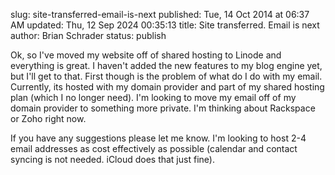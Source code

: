 slug: site-transferred-email-is-next
published: Tue, 14 Oct 2014 at 06:37 AM
updated: Thu, 12 Sep 2024 00:35:13 
title: Site transferred. Email is next
author: Brian Schrader
status: publish

Ok, so I've moved my website off of shared hosting to Linode and everything is great. I haven't added the new features to my blog engine yet, but I'll get to that. First though is the problem of what do I do with my email. Currently, its hosted with my domain provider and part of my shared hosting plan (which I no longer need). I'm looking to move my email off of my domain provider to something more private. I'm thinking about Rackspace or Zoho right now.

If you have any suggestions please let me know. I'm looking to host 2-4 email addresses as cost effectively as possible (calendar and contact syncing is not needed. iCloud does that just fine).